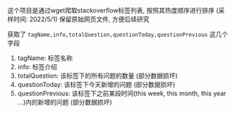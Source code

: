 这个项目是通过wget爬取stackoverflow标签列表, 按照其热度顺序进行排序 (采样时间: 2022/5/1)
保留原始网页文件, 方便后续研究

获取了 `tagName,info,totalQuestion,questionToday,questionPrevious` 这几个字段
1. tagName: 标签名称
2. info: 标签介绍
3. totalQuestion: 该标签下的所有问题的数量 (部分数据损坏)
4. questionToday: 该标签下今天新增的问题 (部分数据损坏)
5. questionPrevious: 该标签下之前某段时间(this week, this month, this year ...)内的新增的问题 (部分数据损坏)
